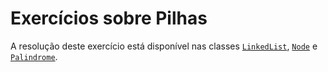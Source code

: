 # Exercícios sobre Pilhas

A resolução deste exercício está disponível nas classes [`LinkedList`](/Estruturas%20de%20Dados/src/Stack.java), [`Node`](/Estruturas%20de%20Dados/src/nodes/Node.java) e [`Palindrome`](./src/Palindrome.java).
